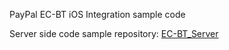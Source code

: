 PayPal EC-BT iOS Integration sample code

Server side code sample repository: [EC-BT_Server](https://github.com/devreena03/EC-BT_Server)
